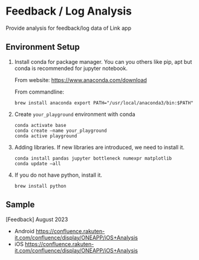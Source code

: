 # Feedback / Log Analysis
Provide analysis for feedback/log data of Link app

## Environment Setup
1. Install conda for package manager. You can you others like pip, apt but conda is recommended for jupyter notebook.

   From website: https://www.anaconda.com/download
   
   From commandline:
   ```
   brew install anaconda export PATH="/usr/local/anaconda3/bin:$PATH"
   ```
3. Create `your_playground` environment with conda
   ```
   conda activate base
   conda create —name your_playground
   conda active playground
   ```
4. Adding libraries. If new libraries are introduced, we need to install it.
   ```
   conda install pandas jupyter bottleneck numexpr matplotlib
   conda update —all
   ```
5. If you do not have python, install it.
   ```
   brew install python
   ```


## Sample
[Feedback] August 2023 
* Android https://confluence.rakuten-it.com/confluence/display/ONEAPP/iOS+Analysis
* iOS https://confluence.rakuten-it.com/confluence/display/ONEAPP/iOS+Analysis
